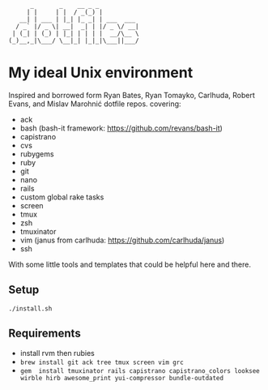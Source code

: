           _       _    __ _ _           
         | |     | |  / _(_) |          
       __| | ___ | |_| |_ _| | ___  ___ 
      / _` |/ _ \| __|  _| | |/ _ \/ __|
     | (_| | (_) | |_| | | | |  __/\__ \
    (_)__,_|\___/ \__|_| |_|_|\___||___/

# My ideal Unix environment

Inspired and borrowed form Ryan Bates, Ryan Tomayko, Carlhuda, Robert Evans, and Mislav Marohnić dotfile repos. covering:

- ack
- bash (bash-it framework: https://github.com/revans/bash-it)
- capistrano
- cvs
- rubygems
- ruby
- git
- nano
- rails
- custom global rake tasks
- screen
- tmux
- zsh
- tmuxinator
- vim (janus from carlhuda: https://github.com/carlhuda/janus)
- ssh

With some little tools and templates that could be helpful here and there.

## Setup
`./install.sh`

## Requirements
- install rvm then rubies
- `brew install git ack tree tmux screen vim grc`
- `gem  install tmuxinator rails capistrano capistrano_colors looksee wirble hirb awesome_print yui-compressor bundle-outdated`
